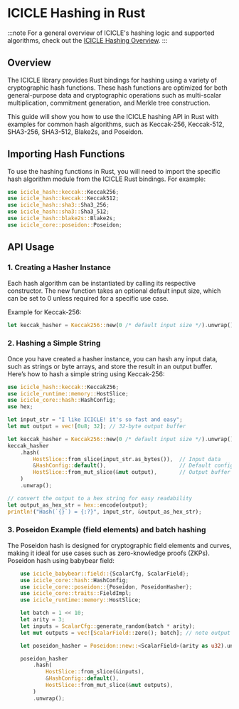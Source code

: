 # ICICLE Hashing in Rust

:::note
For a general overview of ICICLE's hashing logic and supported algorithms, check out the [ICICLE Hashing Overview](../primitives/hash.md).
:::

## Overview

The ICICLE library provides Rust bindings for hashing using a variety of cryptographic hash functions. These hash functions are optimized for both general-purpose data and cryptographic operations such as multi-scalar multiplication, commitment generation, and Merkle tree construction.

This guide will show you how to use the ICICLE hashing API in Rust with examples for common hash algorithms, such as Keccak-256, Keccak-512, SHA3-256, SHA3-512, Blake2s, and Poseidon.

## Importing Hash Functions

To use the hashing functions in Rust, you will need to import the specific hash algorithm module from the ICICLE Rust bindings. For example:

```rust
use icicle_hash::keccak::Keccak256;
use icicle_hash::keccak::Keccak512;
use icicle_hash::sha3::Sha3_256;
use icicle_hash::sha3::Sha3_512;
use icicle_hash::blake2s::Blake2s;
use icicle_core::poseidon::Poseidon;
```

## API Usage

### 1. Creating a Hasher Instance

Each hash algorithm can be instantiated by calling its respective constructor. The new function takes an optional default input size, which can be set to 0 unless required for a specific use case.

Example for Keccak-256:

```rust
let keccak_hasher = Keccak256::new(0 /* default input size */).unwrap();
```

### 2. Hashing a Simple String

Once you have created a hasher instance, you can hash any input data, such as strings or byte arrays, and store the result in an output buffer.
Here’s how to hash a simple string using Keccak-256:

```rust
use icicle_hash::keccak::Keccak256;
use icicle_runtime::memory::HostSlice;
use icicle_core::hash::HashConfig;
use hex;

let input_str = "I like ICICLE! it's so fast and easy";
let mut output = vec![0u8; 32]; // 32-byte output buffer

let keccak_hasher = Keccak256::new(0 /* default input size */).unwrap();
keccak_hasher
    .hash(
        HostSlice::from_slice(input_str.as_bytes()),  // Input data
        &HashConfig::default(),                       // Default configuration
        HostSlice::from_mut_slice(&mut output),       // Output buffer
    )
    .unwrap();

// convert the output to a hex string for easy readability
let output_as_hex_str = hex::encode(output);
println!("Hash(`{}`) = {:?}", input_str, &output_as_hex_str);

```

### 3. Poseidon Example (field elements) and batch hashing

The Poseidon hash is designed for cryptographic field elements and curves, making it ideal for use cases such as zero-knowledge proofs (ZKPs).
Poseidon hash using babybear field:

```rust
    use icicle_babybear::field::{ScalarCfg, ScalarField};
    use icicle_core::hash::HashConfig;
    use icicle_core::poseidon::{Poseidon, PoseidonHasher};
    use icicle_core::traits::FieldImpl;
    use icicle_runtime::memory::HostSlice;

    let batch = 1 << 10;
    let arity = 3;
    let inputs = ScalarCfg::generate_random(batch * arity);
    let mut outputs = vec![ScalarField::zero(); batch]; // note output array is sized for batch

    let poseidon_hasher = Poseidon::new::<ScalarField>(arity as u32).unwrap();

    poseidon_hasher
        .hash(
            HostSlice::from_slice(&inputs),
            &HashConfig::default(),
            HostSlice::from_mut_slice(&mut outputs),
        )
        .unwrap();
```

